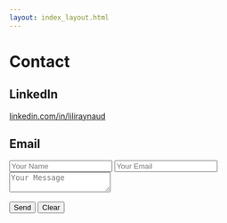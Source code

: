 ```yaml
---
layout: index_layout.html
---
```

# Contact

## LinkedIn
<a href="https://www.linkedin.com/in/liliraynaud/" target="_blank">linkedin.com/in/liliraynaud</a>

## Email
<form name="contact" netlify data-netlify-recaptcha="true">
    <input type="text" name="name" placeholder="Your Name" required>
    <input type="email" name="email" placeholder="Your Email" required>
    <textarea name="message" placeholder="Your Message" required></textarea>
    <div data-netlify-recaptcha="true"></div><br>
    <button type="submit" class="button">Send</button>
    <button type="reset" class="button reset">Clear</button>
</form>